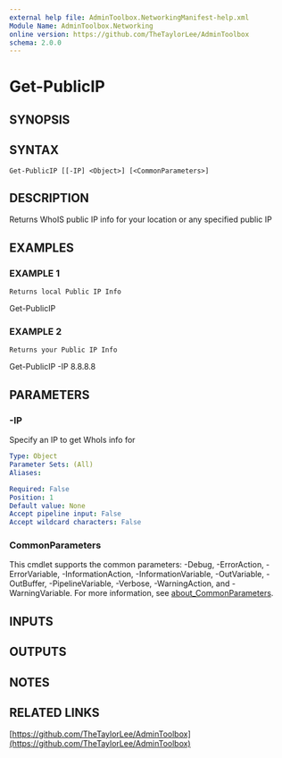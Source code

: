 ```yaml
---
external help file: AdminToolbox.NetworkingManifest-help.xml
Module Name: AdminToolbox.Networking
online version: https://github.com/TheTaylorLee/AdminToolbox
schema: 2.0.0
---
```


# Get-PublicIP

## SYNOPSIS

## SYNTAX

```
Get-PublicIP [[-IP] <Object>] [<CommonParameters>]
```

## DESCRIPTION
Returns WhoIS public IP info for your location or any specified public IP

## EXAMPLES

### EXAMPLE 1
```
Returns local Public IP Info
```

Get-PublicIP

### EXAMPLE 2
```
Returns your Public IP Info
```

Get-PublicIP -IP 8.8.8.8

## PARAMETERS

### -IP
Specify an IP to get WhoIs info for

```yaml
Type: Object
Parameter Sets: (All)
Aliases:

Required: False
Position: 1
Default value: None
Accept pipeline input: False
Accept wildcard characters: False
```

### CommonParameters
This cmdlet supports the common parameters: -Debug, -ErrorAction, -ErrorVariable, -InformationAction, -InformationVariable, -OutVariable, -OutBuffer, -PipelineVariable, -Verbose, -WarningAction, and -WarningVariable. For more information, see [about_CommonParameters](http://go.microsoft.com/fwlink/?LinkID=113216).

## INPUTS

## OUTPUTS

## NOTES

## RELATED LINKS

[https://github.com/TheTaylorLee/AdminToolbox](https://github.com/TheTaylorLee/AdminToolbox)

